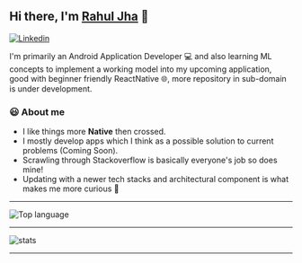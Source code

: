 ## Hi there, I'm [Rahul Jha](https://github.com/rj642) 👋
[![Linkedin](https://i.stack.imgur.com/gVE0j.png)](https://in.linkedin.com/in/rahulj-642)
&nbsp;

I'm primarily an Android Application Developer 💻 and also learning ML concepts to implement a working model into my upcoming application, good with beginner friendly ReactNative 🌐, more repository in sub-domain is under development.

### 😃 About me
- I like things more **Native** then crossed.
- I mostly develop apps which I think as a possible solution to current problems (Coming Soon).
- Scrawling through Stackoverflow is basically everyone's job so does mine!
- Updating with a newer tech stacks and architectural component is what makes me more curious 🙂

---

![Top language](https://github-readme-stats.vercel.app/api/top-langs/?username=rj642&bg_color=0,000000,53346D&title_color=fff&text_color=fff)

---

![stats](https://github-readme-stats.vercel.app/api?username=rj642&bg_color=0,000000,53346D&title_color=fff&text_color=fff)

---
<!--
**rj642/rj642** is a ✨ _special_ ✨ repository because its `README.md` (this file) appears on your GitHub profile.

Here are some ideas to get you started:

- 🔭 I’m currently working on ...
- 🌱 I’m currently learning ...
- 👯 I’m looking to collaborate on ...
- 🤔 I’m looking for help with ...
- 💬 Ask me about ...
- 📫 How to reach me: ...
- 😄 Pronouns: ...
- ⚡ Fun fact: ...
-->
